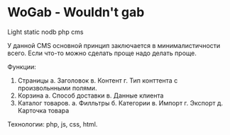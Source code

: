 WoGab - Wouldn't gab
=========

Light static nodb php cms

У данной CMS основной принцип заключается в минималистичности всего. Еcли что-то можно сделать проще надо делать проще.

Функции:
1. Страницы
  а. Заголовок
  в. Контент
  г. Тип конттента с произвольнными полями.
2. Корзина
  а. Способ доставки
  в. Данные клиента
3. Каталог товаров.
  а. Филльтры
  б. Категории
  в. Импорт
  г. Экспорт
  д. Карточка товара

Технологии: php, js, css, html.
